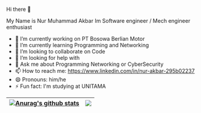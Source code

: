 Hi there 👋
<!--
**SC4RECROWx/SC4RECROWx** is a ✨ _special_ ✨ repository because its `README.md` (this file) appears on your GitHub profile.

Here are some ideas to get you started:
-->

My Name is Nur Muhammad Akbar
Im Software engineer / Mech engineer enthusiast
- 🔭 I’m currently working on PT Bosowa Berlian Motor
- 🌱 I’m currently learning Programming and Networking
- 👯 I’m looking to collaborate on Code
- 🤔 I’m looking for help with 
- 💬 Ask me about Programming Networking or CyberSecurity
- 📫 How to reach me: https://www.linkedin.com/in/nur-akbar-295b02237
- 😄 Pronouns: him/he
- ⚡ Fun fact: I'm studying at UNITAMA


| <a href="https://github.com/SC4RECROWx/github-readme-stats"><img align="center" src="https://github-readme-stats.vercel.app/api?username=SC4RECROWx&show_icons=true&include_all_commits=true&count_private=true&theme=buefy&hide_border=true" alt="Anurag's github stats" /></a> | <a href="https://github.com/SC4RECROWx/github-readme-stats"><img align="center" src="https://github-readme-stats.vercel.app/api/top-langs/?username=SC4RECROWx&layout=compact&theme=buefy&hide_border=true" /></a> |
| ------------- | ------------- |
